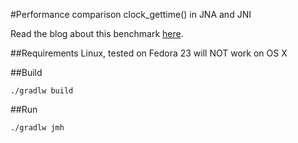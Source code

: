 #Performance comparison clock_gettime() in JNA and JNI 

Read the blog about this benchmark [here](http://wireddevelopment.blogspot.co.uk/2016/08/obtaining-time-in-java-with-nano-second.html).

##Requirements
Linux, tested on Fedora 23 will NOT work on OS X

##Build
```
./gradlw build
```

##Run
```
./gradlw jmh
```

